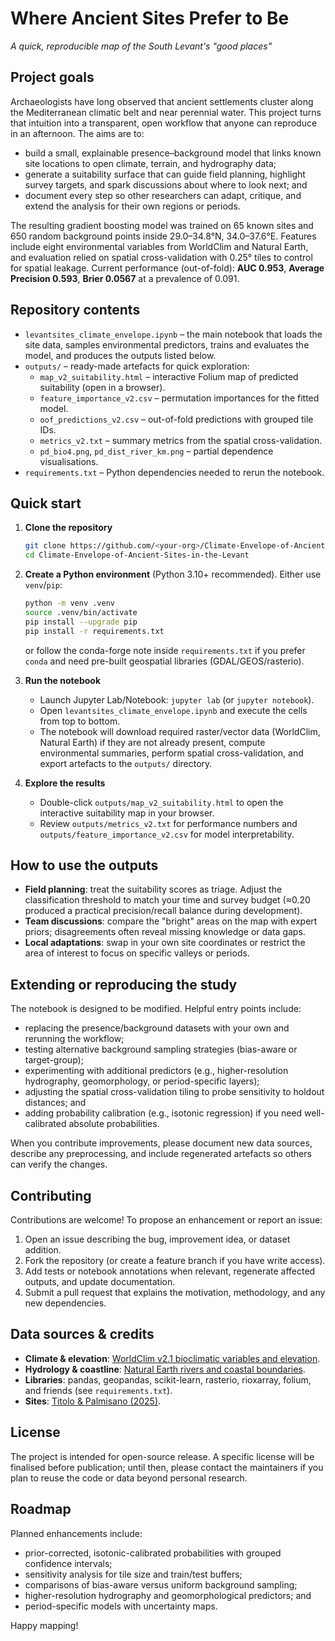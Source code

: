 # Where Ancient Sites Prefer to Be

_A quick, reproducible map of the South Levant's "good places"_

## Project goals

Archaeologists have long observed that ancient settlements cluster along the Mediterranean climatic belt and near perennial water. This project turns that intuition into a transparent, open workflow that anyone can reproduce in an afternoon. The aims are to:

- build a small, explainable presence–background model that links known site locations to open climate, terrain, and hydrography data;
- generate a suitability surface that can guide field planning, highlight survey targets, and spark discussions about where to look next; and
- document every step so other researchers can adapt, critique, and extend the analysis for their own regions or periods.

The resulting gradient boosting model was trained on 65 known sites and 650 random background points inside 29.0–34.8°N, 34.0–37.6°E. Features include eight environmental variables from WorldClim and Natural Earth, and evaluation relied on spatial cross-validation with 0.25° tiles to control for spatial leakage. Current performance (out-of-fold): **AUC 0.953**, **Average Precision 0.593**, **Brier 0.0567** at a prevalence of 0.091.

## Repository contents

- `levantsites_climate_envelope.ipynb` – the main notebook that loads the site data, samples environmental predictors, trains and evaluates the model, and produces the outputs listed below.
- `outputs/` – ready-made artefacts for quick exploration:
  - `map_v2_suitability.html` – interactive Folium map of predicted suitability (open in a browser).
  - `feature_importance_v2.csv` – permutation importances for the fitted model.
  - `oof_predictions_v2.csv` – out-of-fold predictions with grouped tile IDs.
  - `metrics_v2.txt` – summary metrics from the spatial cross-validation.
  - `pd_bio4.png`, `pd_dist_river_km.png` – partial dependence visualisations.
- `requirements.txt` – Python dependencies needed to rerun the notebook.

## Quick start

1. **Clone the repository**
   ```bash
   git clone https://github.com/<your-org>/Climate-Envelope-of-Ancient-Sites-in-the-Levant.git
   cd Climate-Envelope-of-Ancient-Sites-in-the-Levant
   ```

2. **Create a Python environment** (Python 3.10+ recommended). Either use `venv`/`pip`:
   ```bash
   python -m venv .venv
   source .venv/bin/activate
   pip install --upgrade pip
   pip install -r requirements.txt
   ```
   or follow the conda-forge note inside `requirements.txt` if you prefer `conda` and need pre-built geospatial libraries (GDAL/GEOS/rasterio).

3. **Run the notebook**
   - Launch Jupyter Lab/Notebook: `jupyter lab` (or `jupyter notebook`).
   - Open `levantsites_climate_envelope.ipynb` and execute the cells from top to bottom.
   - The notebook will download required raster/vector data (WorldClim, Natural Earth) if they are not already present, compute environmental summaries, perform spatial cross-validation, and export artefacts to the `outputs/` directory.

4. **Explore the results**
   - Double-click `outputs/map_v2_suitability.html` to open the interactive suitability map in your browser.
   - Review `outputs/metrics_v2.txt` for performance numbers and `outputs/feature_importance_v2.csv` for model interpretability.

## How to use the outputs

- **Field planning**: treat the suitability scores as triage. Adjust the classification threshold to match your time and survey budget (≈0.20 produced a practical precision/recall balance during development).
- **Team discussions**: compare the "bright" areas on the map with expert priors; disagreements often reveal missing knowledge or data gaps.
- **Local adaptations**: swap in your own site coordinates or restrict the area of interest to focus on specific valleys or periods.

## Extending or reproducing the study

The notebook is designed to be modified. Helpful entry points include:

- replacing the presence/background datasets with your own and rerunning the workflow;
- testing alternative background sampling strategies (bias-aware or target-group);
- experimenting with additional predictors (e.g., higher-resolution hydrography, geomorphology, or period-specific layers);
- adjusting the spatial cross-validation tiling to probe sensitivity to holdout distances; and
- adding probability calibration (e.g., isotonic regression) if you need well-calibrated absolute probabilities.

When you contribute improvements, please document new data sources, describe any preprocessing, and include regenerated artefacts so others can verify the changes.

## Contributing

Contributions are welcome! To propose an enhancement or report an issue:

1. Open an issue describing the bug, improvement idea, or dataset addition.
2. Fork the repository (or create a feature branch if you have write access).
3. Add tests or notebook annotations when relevant, regenerate affected outputs, and update documentation.
4. Submit a pull request that explains the motivation, methodology, and any new dependencies.

## Data sources & credits

- **Climate & elevation**: [WorldClim v2.1 bioclimatic variables and elevation](https://www.worldclim.org/data/worldclim21.html).
- **Hydrology & coastline**: [Natural Earth rivers and coastal boundaries](https://www.naturalearthdata.com/downloads/10m-physical-vectors/).
- **Libraries**: pandas, geopandas, scikit-learn, rasterio, rioxarray, folium, and friends (see `requirements.txt`).
- **Sites**: [Titolo & Palmisano (2025)](https://zenodo.org/records/15111789).

## License

The project is intended for open-source release. A specific license will be finalised before publication; until then, please contact the maintainers if you plan to reuse the code or data beyond personal research.

## Roadmap

Planned enhancements include:

- prior-corrected, isotonic-calibrated probabilities with grouped confidence intervals;
- sensitivity analysis for tile size and train/test buffers;
- comparisons of bias-aware versus uniform background sampling;
- higher-resolution hydrography and geomorphological predictors; and
- period-specific models with uncertainty maps.

Happy mapping!

